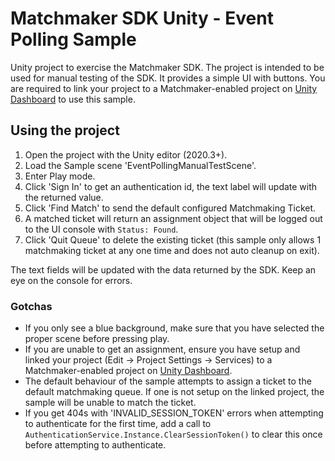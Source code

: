 # Matchmaker SDK Unity - Event Polling Sample

Unity project to exercise the Matchmaker SDK. The project is intended to be used for manual testing of the SDK. It provides a simple UI with buttons.
You are required to link your project to a Matchmaker-enabled project on [Unity Dashboard](https://dashboard.unity3d.com/) to use this sample.

## Using the project

1. Open the project with the Unity editor (2020.3+).
2. Load the Sample scene 'EventPollingManualTestScene'.
3. Enter Play mode.
4. Click 'Sign In' to get an authentication id, the text label will update with the returned value.
5. Click 'Find Match' to send the default configured Matchmaking Ticket.
6. A matched ticket will return an assignment object that will be logged out to the UI console with `Status: Found`.
7. Click 'Quit Queue' to delete the existing ticket (this sample only allows 1 matchmaking ticket at any one time and does not auto cleanup on exit).

The text fields will be updated with the data returned by the SDK. Keep an eye on the console for errors.

### Gotchas
- If you only see a blue background, make sure that you have selected the proper scene before pressing play.
- If you are unable to get an assignment, ensure you have setup and linked your project (Edit -> Project Settings -> Services) to a Matchmaker-enabled project on [Unity Dashboard](https://dashboard.unity3d.com/).
- The default behaviour of the sample attempts to assign a ticket to the default matchmaking queue. If one is not setup on the linked project, the sample will be unable to match the ticket.
- If you get 404s with 'INVALID_SESSION_TOKEN' errors when attempting to authenticate for the first time, add a call to `AuthenticationService.Instance.ClearSessionToken()` to clear this once before attempting to authenticate.
